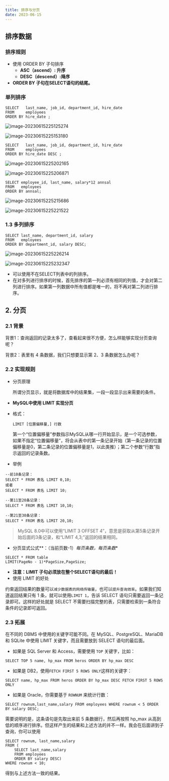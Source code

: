 ```yaml
---
title: 排序与分页
date: 2023-06-15 
---
```


## 排序数据

### 排序规则

- 使用 ORDER BY 子句排序
  - **ASC（ascend）: 升序**
  - **DESC（descend）:降序**
- **ORDER BY 子句在SELECT语句的结尾。**

### 单列排序

```mysql
SELECT   last_name, job_id, department_id, hire_date
FROM     employees
ORDER BY hire_date ;
```

![image-20230615225125274](https://qijiayi-image.oss-cn-shenzhen.aliyuncs.com/img/202306152251312.png)

![image-20230615225153180](https://qijiayi-image.oss-cn-shenzhen.aliyuncs.com/img/202306152251210.png)

```mysql
SELECT   last_name, job_id, department_id, hire_date
FROM     employees
ORDER BY hire_date DESC ;
```

![image-20230615225202165](https://qijiayi-image.oss-cn-shenzhen.aliyuncs.com/img/202306152252201.png)

![image-20230615225206871](https://qijiayi-image.oss-cn-shenzhen.aliyuncs.com/img/202306152252897.png)

```mysql
SELECT employee_id, last_name, salary*12 annsal
FROM   employees
ORDER BY annsal;
```

![image-20230615225215686](https://qijiayi-image.oss-cn-shenzhen.aliyuncs.com/img/202306152252720.png)

![image-20230615225221522](https://qijiayi-image.oss-cn-shenzhen.aliyuncs.com/img/202306152252550.png)

### 1.3 多列排序

```mysql
SELECT last_name, department_id, salary
FROM   employees
ORDER BY department_id, salary DESC;
```

![image-20230615225226214](https://qijiayi-image.oss-cn-shenzhen.aliyuncs.com/img/202306152252245.png)

![image-20230615225232347](https://qijiayi-image.oss-cn-shenzhen.aliyuncs.com/img/202306152252375.png)

- 可以使用不在SELECT列表中的列排序。
- 在对多列进行排序的时候，首先排序的第一列必须有相同的列值，才会对第二列进行排序。如果第一列数据中所有值都是唯一的，将不再对第二列进行排序。

## 2. 分页

### 2.1 背景

背景1：查询返回的记录太多了，查看起来很不方便，怎么样能够实现分页查询呢？

背景2：表里有 4 条数据，我们只想要显示第 2、3 条数据怎么办呢？

### 2.2 实现规则

- 分页原理

  所谓分页显示，就是将数据库中的结果集，一段一段显示出来需要的条件。

- **MySQL中使用 LIMIT 实现分页**

- 格式：

  ```mysql
  LIMIT [位置偏移量,] 行数
  ```

  第一个“位置偏移量”参数指示MySQL从哪一行开始显示，是一个可选参数，如果不指定“位置偏移量”，将会从表中的第一条记录开始（第一条记录的位置偏移量是0，第二条记录的位置偏移量是1，以此类推）；第二个参数“行数”指示返回的记录条数。

- 举例

```mysql
--前10条记录：
SELECT * FROM 表名 LIMIT 0,10;
或者
SELECT * FROM 表名 LIMIT 10;

--第11至20条记录：
SELECT * FROM 表名 LIMIT 10,10;

--第21至30条记录： 
SELECT * FROM 表名 LIMIT 20,10;
```

> MySQL 8.0中可以使用“LIMIT 3 OFFSET 4”，意思是获取从第5条记录开始后面的3条记录，和“LIMIT 4,3;”返回的结果相同。

- 分页显式公式**：（当前页数-1）*每页条数，每页条数**

```mysql
SELECT * FROM table 
LIMIT(PageNo - 1)*PageSize,PageSize;
```

- **注意：LIMIT 子句必须放在整个SELECT语句的最后！**
- 使用 LIMIT 的好处

约束返回结果的数量可以`减少数据表的网络传输量`，也可以`提升查询效率`。如果我们知道返回结果只有 1 条，就可以使用`LIMIT 1`，告诉 SELECT 语句只需要返回一条记录即可。这样的好处就是 SELECT 不需要扫描完整的表，只需要检索到一条符合条件的记录即可返回。

### 2.3 拓展

在不同的 DBMS 中使用的关键字可能不同。在 MySQL、PostgreSQL、MariaDB 和 SQLite 中使用 LIMIT 关键字，而且需要放到 SELECT 语句的最后面。

- 如果是 SQL Server 和 Access，需要使用 `TOP` 关键字，比如：

```mysql
SELECT TOP 5 name, hp_max FROM heros ORDER BY hp_max DESC
```

- 如果是 DB2，使用`FETCH FIRST 5 ROWS ONLY`这样的关键字：


```mysql
SELECT name, hp_max FROM heros ORDER BY hp_max DESC FETCH FIRST 5 ROWS ONLY
```

- 如果是 Oracle，你需要基于 `ROWNUM` 来统计行数：


```mysql
SELECT rownum,last_name,salary FROM employees WHERE rownum < 5 ORDER BY salary DESC;
```

需要说明的是，这条语句是先取出来前 5 条数据行，然后再按照 hp_max 从高到低的顺序进行排序。但这样产生的结果和上述方法的并不一样。我会在后面讲到子查询，你可以使用

```mysql
SELECT rownum, last_name,salary
FROM (
    SELECT last_name,salary
    FROM employees
    ORDER BY salary DESC)
WHERE rownum < 10;
```

得到与上述方法一致的结果。